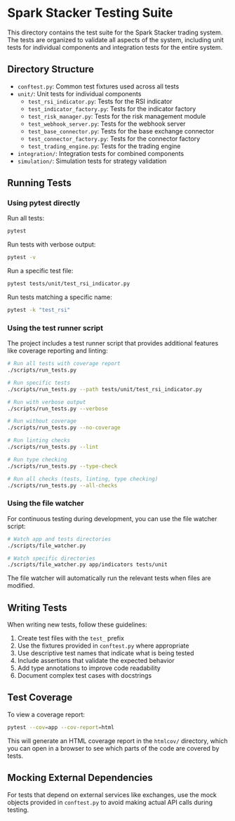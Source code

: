 # Spark Stacker Testing Suite

This directory contains the test suite for the Spark Stacker trading system. The tests are organized to validate all aspects of the system, including unit tests for individual components and integration tests for the entire system.

## Directory Structure

- `conftest.py`: Common test fixtures used across all tests
- `unit/`: Unit tests for individual components
  - `test_rsi_indicator.py`: Tests for the RSI indicator
  - `test_indicator_factory.py`: Tests for the indicator factory
  - `test_risk_manager.py`: Tests for the risk management module
  - `test_webhook_server.py`: Tests for the webhook server
  - `test_base_connector.py`: Tests for the base exchange connector
  - `test_connector_factory.py`: Tests for the connector factory
  - `test_trading_engine.py`: Tests for the trading engine
- `integration/`: Integration tests for combined components
- `simulation/`: Simulation tests for strategy validation

## Running Tests

### Using pytest directly

Run all tests:
```bash
pytest
```

Run tests with verbose output:
```bash
pytest -v
```

Run a specific test file:
```bash
pytest tests/unit/test_rsi_indicator.py
```

Run tests matching a specific name:
```bash
pytest -k "test_rsi"
```

### Using the test runner script

The project includes a test runner script that provides additional features like coverage reporting and linting:

```bash
# Run all tests with coverage report
./scripts/run_tests.py

# Run specific tests
./scripts/run_tests.py --path tests/unit/test_rsi_indicator.py

# Run with verbose output
./scripts/run_tests.py --verbose

# Run without coverage
./scripts/run_tests.py --no-coverage

# Run linting checks
./scripts/run_tests.py --lint

# Run type checking
./scripts/run_tests.py --type-check

# Run all checks (tests, linting, type checking)
./scripts/run_tests.py --all-checks
```

### Using the file watcher

For continuous testing during development, you can use the file watcher script:

```bash
# Watch app and tests directories
./scripts/file_watcher.py

# Watch specific directories
./scripts/file_watcher.py app/indicators tests/unit
```

The file watcher will automatically run the relevant tests when files are modified.

## Writing Tests

When writing new tests, follow these guidelines:

1. Create test files with the `test_` prefix
2. Use the fixtures provided in `conftest.py` where appropriate
3. Use descriptive test names that indicate what is being tested
4. Include assertions that validate the expected behavior
5. Add type annotations to improve code readability
6. Document complex test cases with docstrings

## Test Coverage

To view a coverage report:

```bash
pytest --cov=app --cov-report=html
```

This will generate an HTML coverage report in the `htmlcov/` directory, which you can open in a browser to see which parts of the code are covered by tests.

## Mocking External Dependencies

For tests that depend on external services like exchanges, use the mock objects provided in `conftest.py` to avoid making actual API calls during testing. 